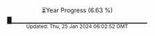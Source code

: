 <p align="center">
⏳Year Progress (6.63 %)<br>
█▁▁▁▁▁▁▁▁▁▁▁▁▁▁▁▁▁▁▁▁▁▁▁▁▁▁▁▁▁ <br>
<sub>Updated: Thu, 25 Jan 2024 06:02:52 GMT</sub>
</p>

